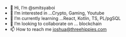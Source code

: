 - 👋 Hi, I’m @smitsyaboi
- 👀 I’m interested in ...Crypto, Gaming, Youtube
- 🌱 I’m currently learning ...React, Kotlin, TS, PL/pgSQL
- 💞️ I’m looking to collaborate on ... blockchain
- 📫 How to reach me joshua@threehippies.com 

<!---
smitsyaboi/smitsyaboi is a ✨ special ✨ repository because its `README.md` (this file) appears on your GitHub profile.
You can click the Preview link to take a look at your changes.
--->
